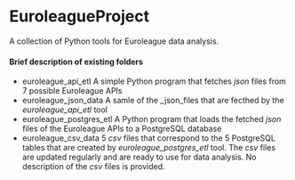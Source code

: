 # EuroleagueProject
A collection of Python tools for Euroleague data analysis.

#### Brief description of existing folders
* euroleague_api_etl
A simple Python program that fetches _json_ files from 7 possible Euroleague APIs
* euroleague_json_data
A samle of the _json_files that are fecthed by the _euroleague_api_etl_ tool
* euroleague_postgres_etl
A Python program that loads the fetched _json_ files of the Euroleague APIs to a PostgreSQL database
* euroleague_csv_data
5 _csv_ files that correspond to the 5 PostgreSQL tables that are created by _euroleague_postgres_etl_ tool. The _csv_ files are updated regularly and are ready to use for data analysis. No description of the _csv_ files is provided.
